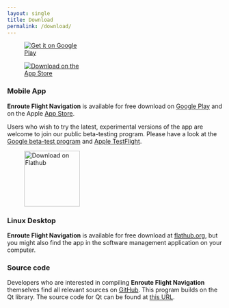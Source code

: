 ```yaml
---
layout: single
title: Download
permalink: /download/
---
```


<figure style="width: 150px" class="align-right">
  <a href='https://play.google.com/store/apps/details?id=de.akaflieg_freiburg.enroute&pcampaignid=pcampaignidMKT-Other-global-all-co-prtnr-py-PartBadge-Mar2515-1'><img alt='Get it on Google Play' src='https://play.google.com/intl/en_us/badges/static/images/badges/en_badge_web_generic.png'/></a>

  <a href='https://apps.apple.com/de/app/enroute-flight-navigation/id6448892176'><img alt='Download on the App Store' src='{{ site.url }}{{ site.baseurl }}/assets/images/download-on-the-app-store.svg'/></a>

</figure>

### Mobile App

**Enroute Flight Navigation** is available for free download on [Google
Play](https://play.google.com/store/apps/details?id=de.akaflieg_freiburg.enroute)
and on the Apple [App
Store](https://apps.apple.com/de/app/enroute-flight-navigation/id6448892176).

Users who wish to try the latest, experimental versions of the app are welcome
to join our public beta-testing program.  Please have a look at the [Google
beta-test program](https://support.google.com/googleplay/answer/7003180?hl=en)
and [Apple TestFlight](https://testflight.apple.com/join/jqPSdGNX).


<figure style="width: 130px" class="align-right">
  <a href='https://flathub.org/apps/details/de.akaflieg_freiburg.enroute'><img width='130px' alt='Download on Flathub' src='https://flathub.org/assets/badges/flathub-badge-en.png'/></a>
</figure>


### Linux Desktop

**Enroute Flight Navigation** is available for free download at
[flathub.org](https://flathub.org/apps/details/de.akaflieg_freiburg.enroute),
but you might also find the app in the software management application on your
computer.


### Source code

Developers who are interested in compiling **Enroute Flight Navigation**
themselves find all relevant sources on
[GitHub](https://github.com/Akaflieg-Freiburg/enroute).  This program builds on
the Qt library. The source code for Qt can be found at [this
URL](https://cplx.vm.uni-freiburg.de/storage/QtSources).
